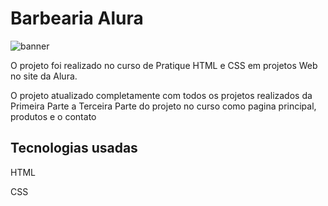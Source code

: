 <h1 aligh="center">Barbearia Alura</h1>

![banner](https://github.com/VictoorFerreira/HTML5-CSS3-Parte1/assets/30941086/800fa3e8-528e-47b5-9f6f-588357dde8c2)

<p>O projeto foi realizado no curso de Pratique HTML e CSS em projetos Web no site da Alura.</p>
<p>O projeto atualizado completamente com todos os projetos realizados da Primeira Parte a Terceira Parte do projeto no curso como pagina principal, produtos e o contato</p>

<h2>Tecnologias usadas</h2>
<p>HTML</p>
<p>CSS</p>
